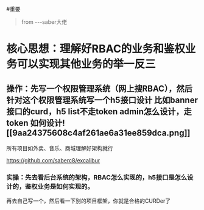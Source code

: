 #重要

>from ---saber大佬
# 核心思想：理解好RBAC的业务和鉴权业务可以实现其他业务的举一反三

## 操作：先写一个权限管理系统（网上搜RBAC），然后针对这个权限管理系统写一个h5接口设计 比如banner接口的curd，h5 list不走token admin怎么设计，走token 如何设计![[9aa24375608c4af261ae6a31ee859dca.png]]
所有项目如外卖、音乐、商城理解好架构就行

https://github.com/saberc8/excalibur

### 实操：先去看后台系统的架构，RBAC怎么实现的，h5接口是怎么设计的，鉴权业务是如何实现的。

再去自己写一个，然后看一下别的项目框架，你就是合格的CURDer了